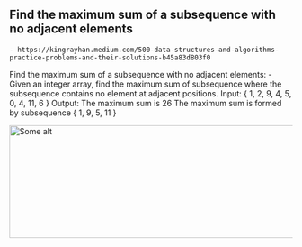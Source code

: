 ## Find the maximum sum of a subsequence with no adjacent elements
    - https://kingrayhan.medium.com/500-data-structures-and-algorithms-practice-problems-and-their-solutions-b45a83d803f0
Find the maximum sum of a subsequence with no adjacent elements:
    - Given an integer array, find the maximum sum of subsequence where the subsequence contains no element at adjacent positions.
      Input:  { 1, 2, 9, 4, 5, 0, 4, 11, 6 }
      Output: The maximum sum is 26
      The maximum sum is formed by subsequence { 1, 9, 5, 11 }

<img alt="Some alt" height="200" src="/Users/jeremiah-2911/Downloads/20221208_181540.jpg" width="600"/>


